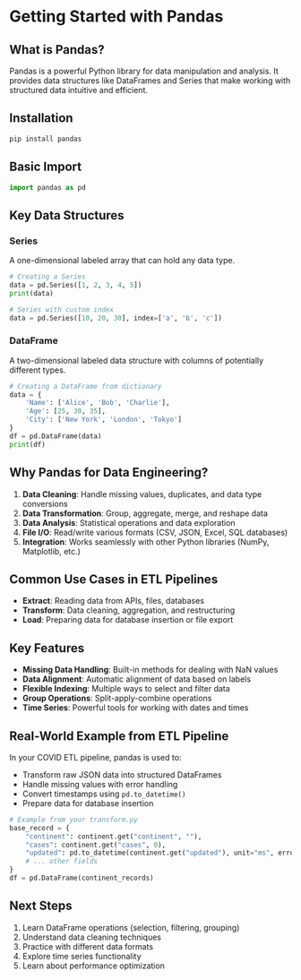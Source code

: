 # Getting Started with Pandas

## What is Pandas?

Pandas is a powerful Python library for data manipulation and analysis. It provides data structures like DataFrames and Series that make working with structured data intuitive and efficient.

## Installation

```bash
pip install pandas
```

## Basic Import

```python
import pandas as pd
```

## Key Data Structures

### Series
A one-dimensional labeled array that can hold any data type.

```python
# Creating a Series
data = pd.Series([1, 2, 3, 4, 5])
print(data)

# Series with custom index
data = pd.Series([10, 20, 30], index=['a', 'b', 'c'])
```

### DataFrame
A two-dimensional labeled data structure with columns of potentially different types.

```python
# Creating a DataFrame from dictionary
data = {
    'Name': ['Alice', 'Bob', 'Charlie'],
    'Age': [25, 30, 35],
    'City': ['New York', 'London', 'Tokyo']
}
df = pd.DataFrame(data)
print(df)
```

## Why Pandas for Data Engineering?

1. **Data Cleaning**: Handle missing values, duplicates, and data type conversions
2. **Data Transformation**: Group, aggregate, merge, and reshape data
3. **Data Analysis**: Statistical operations and data exploration
4. **File I/O**: Read/write various formats (CSV, JSON, Excel, SQL databases)
5. **Integration**: Works seamlessly with other Python libraries (NumPy, Matplotlib, etc.)

## Common Use Cases in ETL Pipelines

- **Extract**: Reading data from APIs, files, databases
- **Transform**: Data cleaning, aggregation, and restructuring
- **Load**: Preparing data for database insertion or file export

## Key Features

- **Missing Data Handling**: Built-in methods for dealing with NaN values
- **Data Alignment**: Automatic alignment of data based on labels
- **Flexible Indexing**: Multiple ways to select and filter data
- **Group Operations**: Split-apply-combine operations
- **Time Series**: Powerful tools for working with dates and times

## Real-World Example from ETL Pipeline

In your COVID ETL pipeline, pandas is used to:
- Transform raw JSON data into structured DataFrames
- Handle missing values with error handling
- Convert timestamps using `pd.to_datetime()`
- Prepare data for database insertion

```python
# Example from your transform.py
base_record = {
    "continent": continent.get("continent", ""),
    "cases": continent.get("cases", 0),
    "updated": pd.to_datetime(continent.get("updated"), unit="ms", errors="coerce"),
    # ... other fields
}
df = pd.DataFrame(continent_records)
```

## Next Steps

1. Learn DataFrame operations (selection, filtering, grouping)
2. Understand data cleaning techniques
3. Practice with different data formats
4. Explore time series functionality
5. Learn about performance optimization
